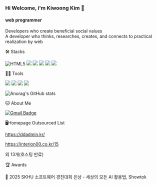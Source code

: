 ### Hi Welcome, i'm Kiwoong Kim 👋

#### web programmer
Developers who create beneficial social values   
A developer who thinks, researches, creates, and connects to practical realization by web


🛠️ Stacks

<img alt="HTML5" src="https://img.shields.io/badge/HTML5-E34F26.svg?&style=flat-square&logo=HTML5&logoColor=white"/> <img src="https://img.shields.io/badge/Java-007396?style=flat-square&logo=Java&logoColor=white"/> <img src="https://img.shields.io/badge/JavaScript-F7DF1E?style=flat-square&logo=JavaScript&logoColor=white"/> <img src="https://img.shields.io/badge/C-A8B9CC?style=flat-square&logo=C&logoColor=white"/> <img src="https://img.shields.io/badge/C++-00599C?style=flat-square&logo=C++&logoColor=white"/>  <img src="https://img.shields.io/badge/MySQL-4479A1?style=flat-square&logo=MySQL&logoColor=white"/>

💪🏼 Tools 

<img src="https://img.shields.io/badge/Visual%20Studio%20Code-0078d7.svg?style=flat-square&logo=visual-studio-code&logoColor=white"/> <img src="https://img.shields.io/badge/GitHub-181717?style=flat-square&logo=GitHub&logoColor=white"/> <img src="https://img.shields.io/badge/Eclipse-FE7A16.svg?style=flat-square&logo=Eclipse&logoColor=white"/>  <img src="https://img.shields.io/badge/IntelliJIDEA-000000.svg?style=flat-square&logo=intellij-idea&logoColor=white"/>

![Anurag's GitHub stats](https://github-readme-stats.vercel.app/api?username=KiwoongKim-1227&show_icons=true&theme=radical)


🐱 About Me

[![Gmail Badge](https://img.shields.io/badge/Gmail-d14836?style=flat-square&logo=Gmail&logoColor=white&link=mailto:opkiwoong@gmail.com)](opkiwoong@gmail.com)
 
  

🖥️Homepage Outsourced List

https://ddadmin.kr/

https://interion00.co.kr/15

외 13개(호스팅 만료)


🏆 Awards

🥈 2025 SKHU 소프트웨어 경진대회 은상 - 세상의 모든 AI 활용법, Showtok
